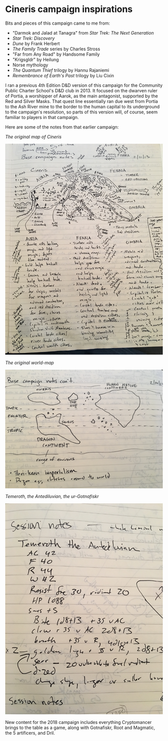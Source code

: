 # Cineris campaign inspirations


Bits and pieces of this campaign came to me from:

- "Darmok and Jalad at Tanagra" from *Star Trek: The Next Generation*
- *Star Trek: Discovery*
- *Dune* by Frank Herbert
- *The Family Trade* series by Charles Stross
- "Far from Any Road" by Handsome Family
- "Krigsgldr" by Heilung
- Norse mythology
- *The Quantum Thief* trilogy by Hannu Rajaniemi
- *Remembrance of Earth's Past* trilogy by Liu Cixin

I ran a previous 4th Edition D&D version of this campaign for the Community Public Charter School's D&D club in 2013. It focused on the dwarven ruler of Portia, a worshipper of Aarok, as the main antagonist, supported by the Red and Silver Masks. That quest line essentially ran due west from Portia to the Ash River mine to the border to the human capital to its underground to the campaign's resolution, so parts of this version will, of course, seem familiar to players in that campaign.

Here are some of the notes from that earlier campaign:

*The original map of Cineris*

<img src="/images/ur-cineris.jpg" alt="Ur-Cineris">

*The original world-map*

<img src="/images/ur-world.jpg" alt="Ur-world">

*Temeroth, the Antediluvian, the ur-Gotnafiskr*

<img src="/images/ur-gotnafiskr.jpg" alt="Ur-Gotnafiskr">

New content for the 2018 campaign includes everything Cryptomancer brings to the table as a game, along with Gotnafiskr, Root and Magmatic, the 5 artificers, and Dril.
